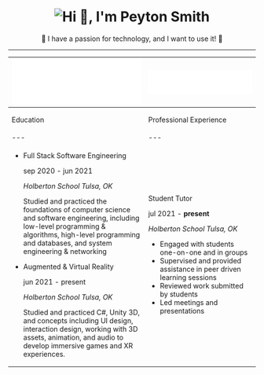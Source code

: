 <h1 align="center"> <img src="https://capsule-render.vercel.app/api?type=wave&color=gradient&height=200&section=footer&text=Hi 👋, I'm Peyton Smith&fontSize=30&fontAlignY=80" alt="Hi 👋, I'm Peyton Smith"/></h1>
<p align="center">🚀 I have a passion for technology, and I want to use it! 🚀</p>

***

| <img src="https://raw.githubusercontent.com/peytonbrsmith/peytonbrsmith/main/lang-stats.svg"> |<img src="https://raw.githubusercontent.com/peytonbrsmith/peytonbrsmith/main/toolmetrics.svg"> |
|---|---|
| <p class="resume-title">Education</p>  | <p class="resume-title">Professional Experience</p> |
|---|---|
| <ul><li><p>Full Stack Software Engineering</p><p>sep 2020 - jun 2021</p><p><em> Holberton School Tulsa, OK </em></p><p>Studied and practiced the foundations of computer science and software engineering, including low-level programming &amp; algorithms, high-level programming and databases, and system engineering &amp; networking</p></li><li><p>Augmented &amp; Virtual Reality</p><p>jun 2021 - present</p><p><em> Holberton School Tulsa, OK </em></p><p>Studied and practiced C#, Unity 3D, and concepts including UI design, interaction design, working with 3D assets, animation, and audio to develop immersive games and XR experiences.</p>| <p>Student Tutor</p><p>jul 2021 - <b>present</b></p><p><em> Holberton School Tulsa, OK </em></p><ul><li>Engaged with students one-on-one and in groups</li><li>Supervised and provided assistance in peer driven learning sessions</li><li>Reviewed work submitted by students</li><li>Led meetings and presentations</li></ul></li> </ul> |

